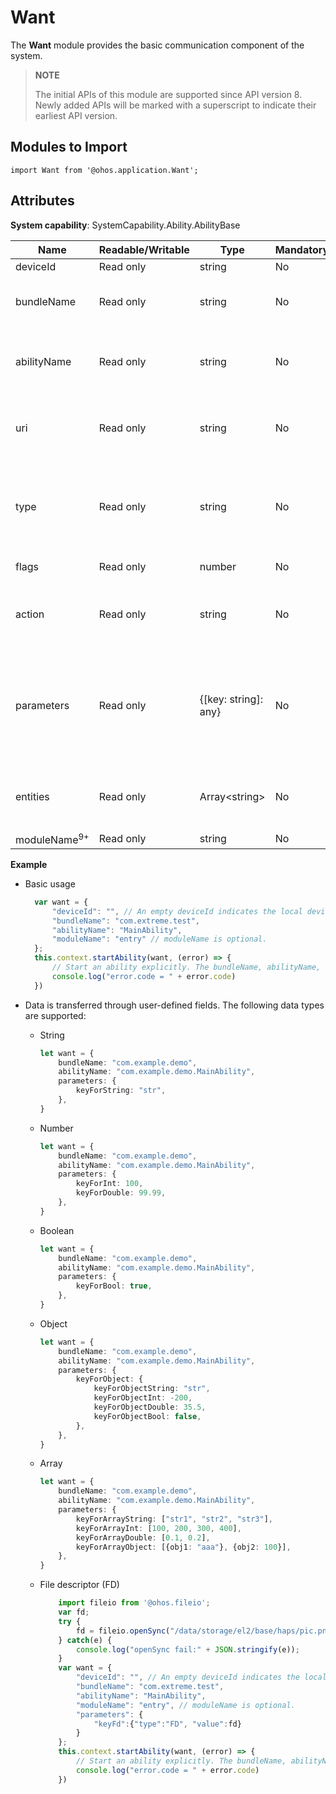 # Want

The **Want** module provides the basic communication component of the system.

> **NOTE**
> 
> The initial APIs of this module are supported since API version 8. Newly added APIs will be marked with a superscript to indicate their earliest API version.

## Modules to Import

```
import Want from '@ohos.application.Want';
```

## Attributes

**System capability**: SystemCapability.Ability.AbilityBase

| Name       | Readable/Writable| Type                | Mandatory| Description                                                        |
| ----------- | -------- | -------------------- | ---- | ------------------------------------------------------------ |
| deviceId    | Read only    | string               | No  | ID of the device running the ability.                               |
| bundleName   | Read only    | string               | No  | Bundle name of the ability. If both **bundleName** and **abilityName** are specified in a **Want** object, the **Want** object can match a specific ability.|
| abilityName  | Read only    | string               | No  | Name of the ability. If both **bundleName** and **abilityName** are specified in a **Want** object, the **Want** object can match a specific ability. The value of **abilityName** must be unique in an application.|
| uri          | Read only    | string               | No  | URI information to match. If **uri** is specified in a **Want** object, the **Want** object will match the specified URI information, including **scheme**, **schemeSpecificPart**, **authority**, and **path**.|
| type         | Read only    | string               | No  | MIME type, that is, the type of the file to open, for example, **text/xml** and **image/***. For details about the MIME type definition, see https://www.iana.org/assignments/media-types/media-types.xhtml?utm_source=ld246.com.  |
| flags        | Read only    | number               | No  | How the **Want** object will be handled. For details, see [flags](js-apis-featureAbility.md#flags).|
| action      | Read only    | string               | No  | Action to take, such as viewing and sharing application details. In implicit **Want**, you can define this field and use it together with **uri** or **parameters** to specify the operation to be performed on the data.                          |
| parameters   | Read only    | {[key: string]: any} | No  | Want parameters in the form of custom key-value (KV) pairs. By default, the following keys are carried:<br>**ohos.aafwk.callerPid**: PID of the caller.<br>**ohos.aafwk.param.callerToken**: token of the caller.<br>**ohos.aafwk.param.callerUid**: UID in [bundleInfo](js-apis-bundle-BundleInfo.md#bundleinfo-1), that is, the application UID in the bundle information.                                      |
| entities    | Read only    | Array\<string>       | No  | Additional category information (such as browser and video player) of the target ability. It is a supplement to **action** in implicit **Want** and is used to filter ability types.                                   |
| moduleName<sup>9+</sup> | Read only  | string | No   | Module to which the ability belongs.|

**Example**

- Basic usage

  ```  js
    var want = {
        "deviceId": "", // An empty deviceId indicates the local device.
        "bundleName": "com.extreme.test",
        "abilityName": "MainAbility",
        "moduleName": "entry" // moduleName is optional.
    };
    this.context.startAbility(want, (error) => {
        // Start an ability explicitly. The bundleName, abilityName, and moduleName parameters work together to uniquely identify an ability.
        console.log("error.code = " + error.code)
    })
  ```

- Data is transferred through user-defined fields. The following data types are supported:

    * String
        ```ts
        let want = {
            bundleName: "com.example.demo",
            abilityName: "com.example.demo.MainAbility",
            parameters: {
                keyForString: "str",
            },
        }
        ```
    * Number
        ```ts
        let want = {
            bundleName: "com.example.demo",
            abilityName: "com.example.demo.MainAbility",
            parameters: {
                keyForInt: 100,
                keyForDouble: 99.99,
            },
        }
        ```
    * Boolean
        ```ts
        let want = {
            bundleName: "com.example.demo",
            abilityName: "com.example.demo.MainAbility",
            parameters: {
                keyForBool: true,
            },
        }
        ```
    * Object
        ```ts
        let want = {
            bundleName: "com.example.demo",
            abilityName: "com.example.demo.MainAbility",
            parameters: {
                keyForObject: {
                    keyForObjectString: "str",
                    keyForObjectInt: -200,
                    keyForObjectDouble: 35.5,
                    keyForObjectBool: false,
                },
            },
        }
        ```
    * Array
        ```ts
        let want = {
            bundleName: "com.example.demo",
            abilityName: "com.example.demo.MainAbility",
            parameters: {
                keyForArrayString: ["str1", "str2", "str3"],
                keyForArrayInt: [100, 200, 300, 400],
                keyForArrayDouble: [0.1, 0.2],
                keyForArrayObject: [{obj1: "aaa"}, {obj2: 100}],
            },
        }
        ```
    * File descriptor (FD)
        ```ts
            import fileio from '@ohos.fileio';
            var fd;
            try {
                fd = fileio.openSync("/data/storage/el2/base/haps/pic.png");
            } catch(e) {
                console.log("openSync fail:" + JSON.stringify(e));
            }
            var want = {
                "deviceId": "", // An empty deviceId indicates the local device.
                "bundleName": "com.extreme.test",
                "abilityName": "MainAbility",
                "moduleName": "entry", // moduleName is optional.
                "parameters": {
                    "keyFd":{"type":"FD", "value":fd}
                }
            };
            this.context.startAbility(want, (error) => {
                // Start an ability explicitly. The bundleName, abilityName, and moduleName parameters work together to uniquely identify an ability.
                console.log("error.code = " + error.code)
            })
        ```

  <!--no_check-->
